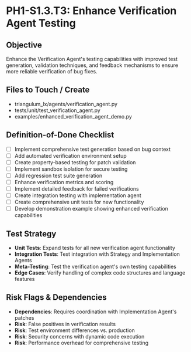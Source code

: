 # PH1-S1.3.T3: Enhance Verification Agent Testing

## Objective
Enhance the Verification Agent's testing capabilities with improved test generation, validation techniques, and feedback mechanisms to ensure more reliable verification of bug fixes.

## Files to Touch / Create
- triangulum_lx/agents/verification_agent.py
- tests/unit/test_verification_agent.py
- examples/enhanced_verification_agent_demo.py

## Definition-of-Done Checklist
- [ ] Implement comprehensive test generation based on bug context
- [ ] Add automated verification environment setup
- [ ] Create property-based testing for patch validation
- [ ] Implement sandbox isolation for secure testing
- [ ] Add regression test suite generation
- [ ] Enhance verification metrics and scoring
- [ ] Implement detailed feedback for failed verifications
- [ ] Create integration testing with implementation agent
- [ ] Create comprehensive unit tests for new functionality
- [ ] Develop demonstration example showing enhanced verification capabilities

## Test Strategy
- **Unit Tests**: Expand tests for all new verification agent functionality
- **Integration Tests**: Test integration with Strategy and Implementation Agents
- **Meta-Testing**: Test the verification agent's own testing capabilities
- **Edge Cases**: Verify handling of complex code structures and language features

## Risk Flags & Dependencies
- **Dependencies**: Requires coordination with Implementation Agent's patches
- **Risk**: False positives in verification results
- **Risk**: Test environment differences vs. production
- **Risk**: Security concerns with dynamic code execution
- **Risk**: Performance overhead for comprehensive testing
